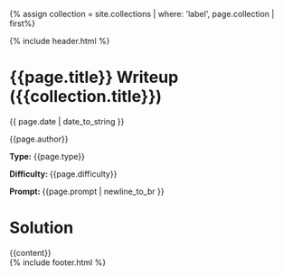 {% assign collection = site.collections | where: 'label', page.collection | first%}

<html lang="en">
<head>
    <meta charset="UTF-8">
    <meta http-equiv="X-UA-Compatible" content="IE=edge">
    <meta name="viewport" content="width=device-width, initial-scale=1.0">
    <title>{{page.title}} | Bit Criminals</title>
    <link rel="icon" type="image/png" sizes="64x64" href="images/myfavicon.png">
    <link rel="stylesheet" href="https://unpkg.com/flickity@2/dist/flickity.min.css">
    <link rel="preconnect" href="https://fonts.gstatic.com">
    <link href="https://fonts.googleapis.com/css2?family=Ubuntu+Mono:ital,wght@0,400;0,700;1,400;1,700&family=Fira+Code&display=swap" rel="stylesheet">
    <link rel="stylesheet" href="/css/global.css">
    <link rel="stylesheet" href="/css/post.css">
</head>
<body>
    {% include header.html %}
    <main>
        <h1>
            {{page.title}} Writeup ({{collection.title}})
        </h1>
        <time datetime="{{ page.date | date_to_xmlschema }}" class="by-line">
            {{ page.date | date_to_string }}
        </time>
        <p class="author">
            {{page.author}}
        </p>
        <p>
            <b>Type:</b> 
            {{page.type}}
        </p>
        <p>
            <b>Difficulty: </b>
            {{page.difficulty}}
        </p>
        <p>
            <b>Prompt: </b>
            {{page.prompt | newline_to_br }}
        </p>
        <h1 id="solution_start">Solution</h1>
        {{content}}
    </main>
    {% include footer.html %}
    <script src="https://kit.fontawesome.com/4e16efa13b.js" crossorigin="anonymous"></script>
    <script src="/js/global.js"></script>
</body>
</html>